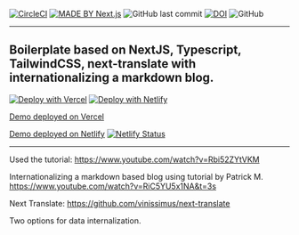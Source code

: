 [![CircleCI](https://circleci.com/gh/rsipakov/nextjs-typescript-tailwind-next-translate.svg?style=svg&circle-token=be4efb0aa345d4016a7b823dac9f46bd86efe3fa)](https://circleci.com/gh/rsipakov/nextjs-typescript-tailwind-next-translate)
[![MADE BY Next.js](https://img.shields.io/badge/MADE%20BY%20Next.js-000000.svg?style=flat&logo=Next.js&labelColor=000)](https://nextjs.org/)
![GitHub last commit](https://img.shields.io/github/last-commit/rsipakov/nextjs-typescript-tailwind-next-translate)
[![DOI](https://zenodo.org/badge/318645312.svg)](https://zenodo.org/badge/latestdoi/318645312)
![GitHub](https://img.shields.io/github/license/rsipakov/nextjs-typescript-tailwind-next-translate)

---

Boilerplate based on NextJS, Typescript, TailwindCSS, next-translate with internationalizing a markdown blog.
---

[![Deploy with Vercel](https://vercel.com/button)](https://vercel.com/new/project?template=https://github.com/rsipakov/nextjs-typescript-tailwind-next-translate)
[![Deploy with Netlify](https://www.netlify.com/img/deploy/button.svg)](https://app.netlify.com/start/deploy?repository=https://github.com/rsipakov/nextjs-typescript-tailwind-next-translate)

[Demo deployed on Vercel](nextjs-typescript-tailwind-next-translate.vercel.app)

[Demo deployed on Netlify](https://nextjs-typescript-tailwind-next-translate.netlify.app)
[![Netlify Status](https://api.netlify.com/api/v1/badges/0154b72c-78e7-413a-83eb-9b65730edd50/deploy-status)](https://app.netlify.com/sites/nextjs-typescript-tailwind-next-translate/deploys)

---
Used the tutorial: https://www.youtube.com/watch?v=Rbi52ZYtVKM

Internationalizing a markdown based blog using tutorial by Patrick M. https://www.youtube.com/watch?v=RiC5YU5x1NA&t=3s

Next Translate: https://github.com/vinissimus/next-translate

Two options for data internalization.
